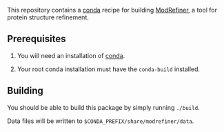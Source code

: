 This repository contains a [conda][conda] recipe for building
[ModRefiner][modrefiner], a tool for protein structure refinement.

## Prerequisites

1. You will need an installation of [conda][miniconda].

2. Your root conda installation must have the `conda-build` installed.

## Building

You should be able to build this package by simply running `./build`.

Data files will be written to `$CONDA_PREFIX/share/modrefiner/data`.

[conda]: https://conda.io
[modrefiner]: https://zhanglab.ccmb.med.umich.edu/ModRefiner/
[miniconda]: https://conda.io/miniconda.html
